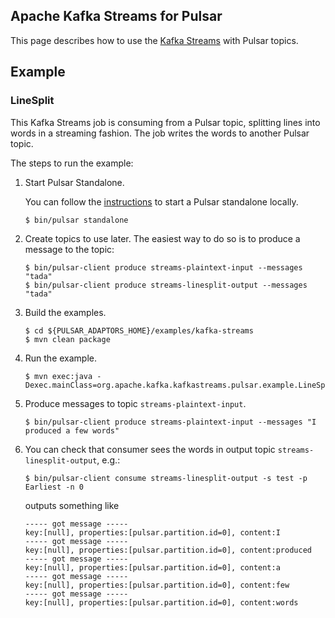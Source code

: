 <!--

    Licensed to the Apache Software Foundation (ASF) under one
    or more contributor license agreements.  See the NOTICE file
    distributed with this work for additional information
    regarding copyright ownership.  The ASF licenses this file
    to you under the Apache License, Version 2.0 (the
    "License"); you may not use this file except in compliance
    with the License.  You may obtain a copy of the License at

      http://www.apache.org/licenses/LICENSE-2.0

    Unless required by applicable law or agreed to in writing,
    software distributed under the License is distributed on an
    "AS IS" BASIS, WITHOUT WARRANTIES OR CONDITIONS OF ANY
    KIND, either express or implied.  See the License for the
    specific language governing permissions and limitations
    under the License.

-->

## Apache Kafka Streams for Pulsar

This page describes how to use the [Kafka Streams](https://kafka.apache.org/27/documentation/streams/) with Pulsar topics.

## Example

### LineSplit

This Kafka Streams job is consuming from a Pulsar topic, splitting lines into words in a streaming fashion. 
The job writes the words to another Pulsar topic.

The steps to run the example:

1. Start Pulsar Standalone.

   You can follow the [instructions](https://pulsar.apache.org/docs/en/standalone/) to start a Pulsar standalone locally.

    ```shell
    $ bin/pulsar standalone
    ```

2. Create topics to use later. The easiest way to do so is to produce a message to the topic:

   ```shell
   $ bin/pulsar-client produce streams-plaintext-input --messages "tada"
   $ bin/pulsar-client produce streams-linesplit-output --messages "tada"
   ```

3. Build the examples.

    ```shell
    $ cd ${PULSAR_ADAPTORS_HOME}/examples/kafka-streams
    $ mvn clean package
    ```

4. Run the example.

    ```shell
    $ mvn exec:java -Dexec.mainClass=org.apache.kafka.kafkastreams.pulsar.example.LineSplit
    ```

5. Produce messages to topic `streams-plaintext-input`.

    ```shell
    $ bin/pulsar-client produce streams-plaintext-input --messages "I produced a few words"
    ```

6. You can check that consumer sees the words in output topic `streams-linesplit-output`, e.g.:

    ```shell
    $ bin/pulsar-client consume streams-linesplit-output -s test -p Earliest -n 0  
    ```
   outputs something like
   ```text
   ----- got message -----
   key:[null], properties:[pulsar.partition.id=0], content:I
   ----- got message -----
   key:[null], properties:[pulsar.partition.id=0], content:produced
   ----- got message -----
   key:[null], properties:[pulsar.partition.id=0], content:a
   ----- got message -----
   key:[null], properties:[pulsar.partition.id=0], content:few
   ----- got message -----
   key:[null], properties:[pulsar.partition.id=0], content:words
   ```
